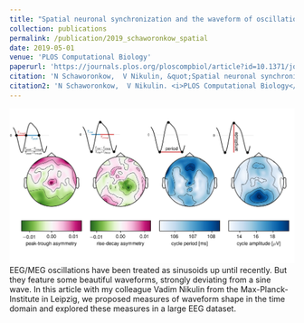 ```yaml
---
title: "Spatial neuronal synchronization and the waveform of oscillations: Implications for EEG and MEG"
collection: publications
permalink: /publication/2019_schaworonkow_spatial
date: 2019-05-01
venue: 'PLOS Computational Biology'
paperurl: 'https://journals.plos.org/ploscompbiol/article?id=10.1371/journal.pcbi.1007055'
citation: 'N Schaworonkow,  V Nikulin, &quot;Spatial neuronal synchronization and the waveform of oscillations: Implications for EEG and MEG.&quot; <i>PLOS Computational Biology</i>, 2019.'
citation2: 'N Schaworonkow,  V Nikulin. <i>PLOS Computational Biology</i>, 2019.'
---
```

![](../images/pub_shape.jpg)
EEG/MEG oscillations have been treated as sinusoids up until recently. But they feature some beautiful waveforms, strongly deviating from a sine wave. In this article with my colleague Vadim Nikulin from the Max-Planck-Institute in Leipzig, we proposed measures of waveform shape in the time domain and explored these measures in a large EEG dataset. 

